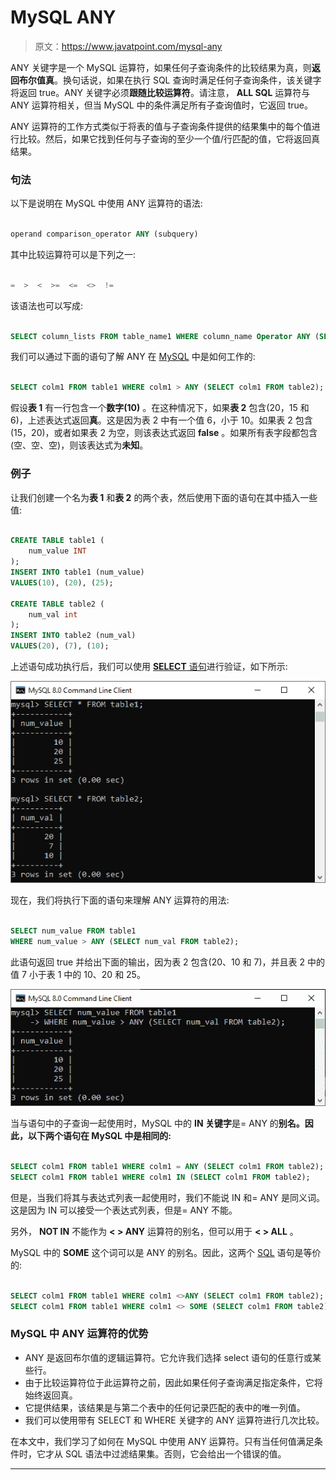 # MySQL ANY

> 原文：<https://www.javatpoint.com/mysql-any>

ANY 关键字是一个 MySQL 运算符，如果任何子查询条件的比较结果为真，则**返回布尔值真**。换句话说，如果在执行 SQL 查询时满足任何子查询条件，该关键字将返回 true。ANY 关键字必须**跟随比较运算符**。请注意， **ALL SQL** 运算符与 ANY 运算符相关，但当 MySQL 中的条件满足所有子查询值时，它返回 true。

ANY 运算符的工作方式类似于将表的值与子查询条件提供的结果集中的每个值进行比较。然后，如果它找到任何与子查询的至少一个值/行匹配的值，它将返回真结果。

### 句法

以下是说明在 MySQL 中使用 ANY 运算符的语法:

```sql

operand comparison_operator ANY (subquery)

```

其中比较运算符可以是下列之一:

```sql

=  >  <  >=  <=  <>  !=

```

该语法也可以写成:

```sql

SELECT column_lists FROM table_name1 WHERE column_name Operator ANY (SELECT column_name FROM table_name2 WHERE condition); 

```

我们可以通过下面的语句了解 ANY 在 [MySQL](https://www.javatpoint.com/mysql-tutorial) 中是如何工作的:

```sql

SELECT colm1 FROM table1 WHERE colm1 > ANY (SELECT colm1 FROM table2);

```

假设**表 1** 有一行包含一个**数字(10)** 。在这种情况下，如果**表 2** 包含(20，15 和 6)，上述表达式返回**真**。这是因为表 2 中有一个值 6，小于 10。如果表 2 包含(15，20)，或者如果表 2 为空，则该表达式返回 **false** 。如果所有表字段都包含(空、空、空)，则该表达式为**未知**。

### 例子

让我们创建一个名为**表 1** 和**表 2** 的两个表，然后使用下面的语句在其中插入一些值:

```sql

CREATE TABLE table1 (
	num_value INT
); 
INSERT INTO table1 (num_value) 
VALUES(10), (20), (25);

CREATE TABLE table2 (
	num_val int
); 
INSERT INTO table2 (num_val)
VALUES(20), (7), (10);

```

上述语句成功执行后，我们可以使用 [**SELECT** 语句](https://www.javatpoint.com/mysql-select)进行验证，如下所示:

![MySQL ANY](img/efa488054b8676e279b96c946b67477c.png)

现在，我们将执行下面的语句来理解 ANY 运算符的用法:

```sql

SELECT num_value FROM table1 
WHERE num_value > ANY (SELECT num_val FROM table2);

```

此语句返回 true 并给出下面的输出，因为表 2 包含(20、10 和 7)，并且表 2 中的值 7 小于表 1 中的 10、20 和 25。

![MySQL ANY](img/427cd1cc896817b2556ff16dff310c40.png)

当与语句中的子查询一起使用时，MySQL 中的 **IN 关键字**是= ANY 的**别名。因此，以下两个语句在 MySQL 中是相同的:**

```sql

SELECT colm1 FROM table1 WHERE colm1 = ANY (SELECT colm1 FROM table2);
SELECT colm1 FROM table1 WHERE colm1 IN (SELECT colm1 FROM table2);

```

但是，当我们将其与表达式列表一起使用时，我们不能说 IN 和= ANY 是同义词。这是因为 IN 可以接受一个表达式列表，但是= ANY 不能。

另外， **NOT IN** 不能作为 **< > ANY** 运算符的别名，但可以用于 **< > ALL** 。

MySQL 中的 **SOME** 这个词可以是 ANY 的别名。因此，这两个 [SQL](https://www.javatpoint.com/sql-tutorial) 语句是等价的:

```sql

SELECT colm1 FROM table1 WHERE colm1 <>ANY (SELECT colm1 FROM table2);
SELECT colm1 FROM table1 WHERE colm1 <> SOME (SELECT colm1 FROM table2);

```

### MySQL 中 ANY 运算符的优势

*   ANY 是返回布尔值的逻辑运算符。它允许我们选择 select 语句的任意行或某些行。
*   由于比较运算符位于此运算符之前，因此如果任何子查询满足指定条件，它将始终返回真。
*   它提供结果，该结果是与第二个表中的任何记录匹配的表中的唯一列值。
*   我们可以使用带有 SELECT 和 WHERE 关键字的 ANY 运算符进行几次比较。

在本文中，我们学习了如何在 MySQL 中使用 ANY 运算符。只有当任何值满足条件时，它才从 SQL 语法中过滤结果集。否则，它会给出一个错误的值。

* * *